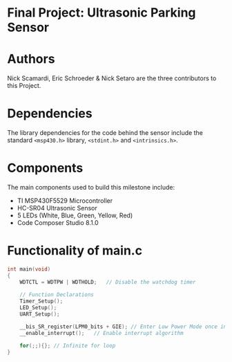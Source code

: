 # Final Project: Ultrasonic Parking Sensor

# Authors
Nick Scamardi, Eric Schroeder & Nick Setaro are the three contributors to this Project.

# Dependencies
The library dependencies for the code behind the sensor include the standard `<msp430.h>` library, `<stdint.h>` and `<intrinsics.h>`.

# Components
The main components used to build this milestone include:
* TI MSP430F5529 Microcontroller
* HC-SR04 Ultrasonic Sensor
* 5 LEDs (White, Blue, Green, Yellow, Red)
* Code Composer Studio 8.1.0


# Functionality of main.c

```c
int main(void)
{
	WDTCTL = WDTPW | WDTHOLD;	// Disable the watchdog timer
	
	// Function Declarations
	Timer_Setup();
	LED_Setup();
	UART_Setup();

	__bis_SR_register(LPM0_bits + GIE); // Enter Low Power Mode once interrupt is detected & Global Interrupt Enable
    __enable_interrupt();   // Enable interrupt algorithm

    for(;;){}; // Infinite for loop
}
```
